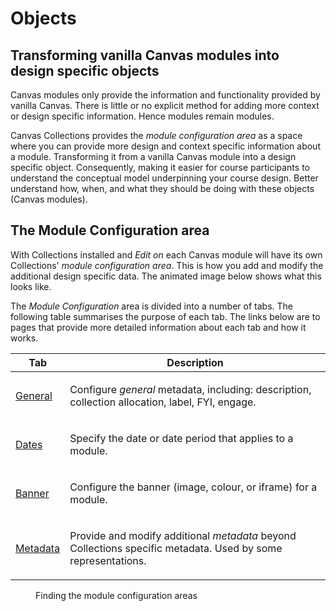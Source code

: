 # Objects

## Transforming vanilla Canvas modules into design specific objects

Canvas modules only provide the information and functionality provided by vanilla Canvas. There is little or no explicit method for adding more context or design specific information. Hence modules remain modules.

Canvas Collections provides the _module configuration area_ as a space where you can provide more design and context specific information about a module. Transforming it from a vanilla Canvas module into a design specific object. Consequently, making it easier for course participants to understand the conceptual model underpinning your course design. Better understand how, when, and what they should be doing with these objects (Canvas modules).
## The Module Configuration area

With Collections installed and _Edit on_ each Canvas module will have its own Collections' _module configuration area_. This is how you add and modify the additional design specific data. The animated image below shows what this looks like.

The _Module Configuration_ area is divided into a number of tabs. The following table summarises the purpose of each tab. The links below are to pages that provide more detailed information about each tab and how it works.

| Tab | Description |
| --- | ----------- |
| [General](./general.md) | <p>Configure _general_ metadata, including: description, collection allocation, label, FYI, engage.</p> |
| [Dates](./dates.md) | <p>Specify the date or date period that applies to a module.</p> |
| [Banner](./banner.md) | <p>Configure the banner (image, colour, or iframe) for a module.</p> |
| [Metadata](./metadata.md) | <p>Provide and modify additional _metadata_ beyond Collections specific metadata. Used by some representations.</p> |

<figure markdown>
<figcaption>Finding the module configuration areas</figcaption>
<sl-animated-image src="../../../../configure/images/moduleConfiguration.gif" alt="Finding the module configuration area" />
</figure>


<link rel="stylesheet" href="https://cdn.jsdelivr.net/npm/@shoelace-style/shoelace@2.0.0/dist/themes/light.css" />
<script type="module" src="https://cdn.jsdelivr.net/npm/@shoelace-style/shoelace@2.0.0/dist/shoelace.js"></script>
